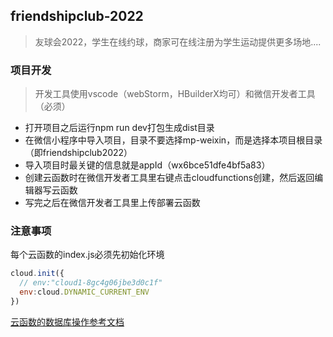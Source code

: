 ## friendshipclub-2022
> 友球会2022，学生在线约球，商家可在线注册为学生运动提供更多场地....

### 项目开发
> 开发工具使用vscode（webStorm，HBuilderX均可）和微信开发者工具（必须）

- 打开项目之后运行npm run dev打包生成dist目录
- 在微信小程序中导入项目，目录不要选择mp-weixin，而是选择本项目根目录（即friendshipclub2022）
- 导入项目时最关键的信息就是appId（wx6bce51dfe4bf5a83）
- 创建云函数时在微信开发者工具里右键点击cloudfunctions创建，然后返回编辑器写云函数
- 写完之后在微信开发者工具里上传部署云函数

### 注意事项
每个云函数的index.js必须先初始化环境
```javascript
cloud.init({
  // env:"cloud1-8gc4g06jbe3d0c1f"
  env:cloud.DYNAMIC_CURRENT_ENV
})
```

[云函数的数据库操作参考文档](https://developers.weixin.qq.com/miniprogram/dev/wxcloud/guide/database/init.html)

